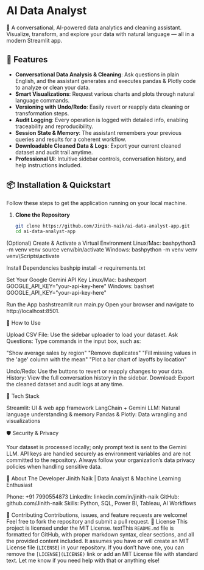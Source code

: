 # AI Data Analyst

🧠 A conversational, AI-powered data analytics and cleaning assistant. Visualize, transform, and explore your data with natural language — all in a modern Streamlit app.

## 🚀 Features

- **Conversational Data Analysis & Cleaning**: Ask questions in plain English, and the assistant generates and executes pandas & Plotly code to analyze or clean your data.
- **Smart Visualizations**: Request various charts and plots through natural language commands.
- **Versioning with Undo/Redo**: Easily revert or reapply data cleaning or transformation steps.
- **Audit Logging**: Every operation is logged with detailed info, enabling traceability and reproducibility.
- **Session State & Memory**: The assistant remembers your previous queries and results for a coherent workflow.
- **Downloadable Cleaned Data & Logs**: Export your current cleaned dataset and audit trail anytime.
- **Professional UI**: Intuitive sidebar controls, conversation history, and help instructions included.

## 📦 Installation & Quickstart

Follow these steps to get the application running on your local machine.

1. **Clone the Repository**
   ```bash
   git clone https://github.com/Jinith-naik/ai-data-analyst-app.git
   cd ai-data-analyst-app


(Optional) Create & Activate a Virtual Environment
Linux/Mac:
bashpython3 -m venv venv
source venv/bin/activate
Windows:
bashpython -m venv venv
venv\Scripts\activate


Install Dependencies
bashpip install -r requirements.txt


Set Your Google Gemini API Key
Linux/Mac:
bashexport GOOGLE_API_KEY="your-api-key-here"
Windows:
bashset GOOGLE_API_KEY="your-api-key-here"


Run the App
bashstreamlit run main.py
Open your browser and navigate to http://localhost:8501.


📝 How to Use

Upload CSV File: Use the sidebar uploader to load your dataset.
Ask Questions: Type commands in the input box, such as:

"Show average sales by region"
"Remove duplicates"
"Fill missing values in the 'age' column with the mean"
"Plot a bar chart of layoffs by location"


Undo/Redo: Use the buttons to revert or reapply changes to your data.
History: View the full conversation history in the sidebar.
Download: Export the cleaned dataset and audit logs at any time.

🧩 Tech Stack

Streamlit: UI & web app framework
LangChain + Gemini LLM: Natural language understanding & memory
Pandas & Plotly: Data wrangling and visualizations

🛡️ Security & Privacy

Your dataset is processed locally; only prompt text is sent to the Gemini LLM.
API keys are handled securely as environment variables and are not committed to the repository.
Always follow your organization’s data privacy policies when handling sensitive data.

👤 About The Developer
Jinith Naik | Data Analyst & Machine Learning Enthusiast

Phone: +91 7990554873
LinkedIn: linkedin.com/in/jinith-naik
GitHub: github.com/Jinith-naik
Skills: Python, SQL, Power BI, Tableau, AI Workflows

🤝 Contributing
Contributions, issues, and feature requests are welcome! Feel free to fork the repository and submit a pull request.
📄 License
This project is licensed under the MIT License.
textThis `README.md` file is formatted for GitHub, with proper markdown syntax, clear sections, and all the provided content included. It assumes you have or will create an MIT License file (`LICENSE`) in your repository. If you don’t have one, you can remove the `[LICENSE](LICENSE)` link or add an MIT License file with standard text. Let me know if you need help with that or anything else!
